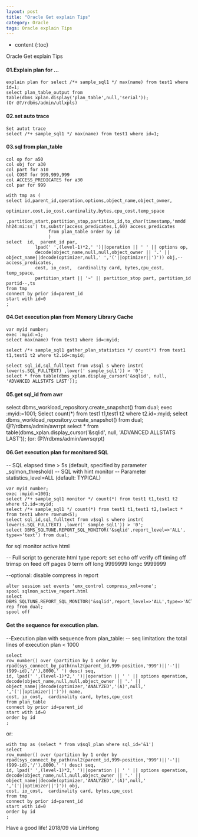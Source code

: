 ```yaml
---
layout: post
title: "Oracle Get explain Tips"
category: Oracle
tags: Oracle explain Tips
---
```


* content
{:toc}




Oracle Get explain Tips










#### 01.Explain plan for ...

	explain plan for select /*+ sample_sql1 */ max(name) from test1 where id=1;
	select plan_table_output from table(dbms_xplan.display('plan_table',null,'serial'));
	(Or @?/rdbms/admin/utlxpls)

#### 02.set auto trace

	Set autot trace
	select /*+ sample_sql1 */ max(name) from test1 where id=1;


#### 03.sql from plan_table

	col op for a50
	col obj for a30
	col part for a10
	col COST for 999,999,999
	col ACCESS_PREDICATES for a30
	col par for 999

	with tmp as (
	select id,parent_id,operation,options,object_name,object_owner,
					optimizer,cost,io_cost,cardinality,bytes,cpu_cost,temp_space
					,partition_start,partition_stop,partition_id,to_char(timestamp,'mmdd hh24:mi:ss') ts,substr(access_predicates,1,60) access_predicates 
					from plan_table order by id
					)
	select  id,  parent_id par, 
			   lpad(' ',(level-1)*2,' ')||operation || ' ' || options op, 
			   decode(object_name,null,null,object_owner || '.' || object_name||decode(optimizer,null,' ','('||optimizer||')')) obj,--access_predicates,
			   cost, io_cost,  cardinality card, bytes,cpu_cost, temp_space,
			   partition_start || '~' || partition_stop part, partition_id partid--,ts
	from tmp 
	connect by prior id=parent_id
	start with id=0
	;

#### 04.Get execution plan from Memory Library Cache

	var myid number;
	exec :myid:=1;
	select max(name) from test1 where id=:myid;

	select /*+ sample_sql1 gather_plan_statistics */ count(*) from test1 t1,test1 t2 where t2.id=:myid;

	select sql_id,sql_fulltext from v$sql s where instr( lower(s.SQL_FULLTEXT) ,lower(' sample_sql1')) > '0';
	select * from table(dbms_xplan.display_cursor('&sqlid', null, 'ADVANCED ALLSTATS LAST'));



#### 05.get sql_id from awr

select dbms_workload_repository.create_snapshot() from dual;
exec :myid:=1001;
Select count(*) from test1 t1,test1 t2 where t2.id=:myid;
select dbms_workload_repository.create_snapshot() from dual;
@?/rdbms/admin/awrrpt
select * from table(dbms_xplan.display_cursor('&sqlid', null, 'ADVANCED ALLSTATS LAST'));
(or: @?/rdbms/admin/awrsqrpt)



#### 06.Get execution plan for monitored SQL

-- SQL elapsed time > 5s (default, specified by parameter _sqlmon_threshold)
-- SQL with hint monitor
-- Parameter statistics_level=ALL (default: TYPICAL)

	var myid number; 
	exec :myid:=1001;
	select /*+ sample_sql1 monitor */ count(*) from test1 t1,test1 t2 where t2.id=:myid;
	select /*+ sample_sql1 */ count(*) from test1 t1,test1 t2,(select * from test1 where rownum<5);
	select sql_id,sql_fulltext from v$sql s where instr( lower(s.SQL_FULLTEXT) ,lower(' sample_sql1')) > '0';
	select DBMS_SQLTUNE.REPORT_SQL_MONITOR('&sqlid',report_level=>'ALL', type=>'text') from dual;


for sql monitor active html

-- Full script to generate html type report:
	set echo off verify off timing off trimsp on feed off pages 0 term off long 9999999 longc 9999999
	
--optional: disable compress in report

	alter session set events 'emx_control compress_xml=none';
	spool sqlmon_active_report.html
	select DBMS_SQLTUNE.REPORT_SQL_MONITOR('&sqlid',report_level=>'ALL',type=>'ACTIVE') rep from dual;
	spool off

#### Get the sequence for execution plan.

--Execution plan with sequence from plan_table:
-- seq limitation: the total lines of execution plan < 1000

	select 
	row_number() over (partition by 1 order by rpad(sys_connect_by_path(nvl2(parent_id,999-position,'999')||'-'||(999-id),'/'),8000,' ') desc) seq,
	id, lpad(' ',(level-1)*2,' ')||operation || ' ' || options operation, 
	decode(object_name,null,null,object_owner || '.' || object_name||decode(optimizer,'ANALYZED','(A)',null,' ','('||optimizer||')')) name, 
	cost, io_cost,  cardinality card, bytes,cpu_cost
	from plan_table
	connect by prior id=parent_id
	start with id=0
	order by id
	;

or:

	with tmp as (select * from v$sql_plan where sql_id='&1')
	select
	row_number() over (partition by 1 order by rpad(sys_connect_by_path(nvl2(parent_id,999-position,'999')||'-'||(999-id),'/'),8000,' ') desc) seq,
	id, lpad(' ',(level-1)*2,' ')||operation || ' ' || options operation,
	decode(object_name,null,null,object_owner || '.' || object_name||decode(optimizer,'ANALYZED','(A)',null,' ','('||optimizer||')')) obj,
	cost, io_cost,  cardinality card, bytes,cpu_cost
	from tmp
	connect by prior id=parent_id
	start with id=0
	order by id
	;




Have a good life! 2018/09 via LinHong



